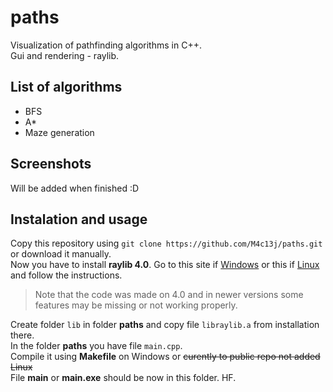 # paths
Visualization of pathfinding algorithms in C++. \
Gui and rendering - raylib.


## List of algorithms
- BFS
- A*
- Maze generation

## Screenshots
Will be added when finished :D

## Instalation and usage
Copy this repository using `git clone https://github.com/M4c13j/paths.git` or download it manually. \
Now you have to install **raylib 4.0**. Go to this site if [Windows](https://github.com/raysan5/raylib/wiki/Working-on-Windows) or this if [Linux](https://github.com/raysan5/raylib/wiki/Working-on-GNU-Linux) and follow the instructions.

> Note that the code was made on 4.0 and in newer versions some features may be missing or not working properly.

Create folder `lib` in folder **paths** and copy file `libraylib.a` from installation there. \
In the folder **paths** you have file `main.cpp`. \
Compile it using **Makefile** on Windows or ~~curently to public repo not added Linux~~ \
File **main** or **main.exe** should be now in this folder. HF.
